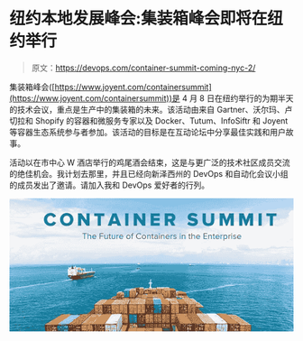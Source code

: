 # 纽约本地发展峰会:集装箱峰会即将在纽约举行

> 原文：<https://devops.com/container-summit-coming-nyc-2/>

集装箱峰会([https://www.joyent.com/containersummit](https://www.joyent.com/containersummit))是 4 月 8 日在纽约举行的为期半天的技术会议，重点是生产中的集装箱的未来。该活动由来自 Gartner、沃尔玛、卢切拉和 Shopify 的容器和微服务专家以及 Docker、Tutum、InfoSiftr 和 Joyent 等容器生态系统参与者参加。该活动的目标是在互动论坛中分享最佳实践和用户故事。

活动以在市中心 W 酒店举行的鸡尾酒会结束，这是与更广泛的技术社区成员交流的绝佳机会。我计划去那里，并且已经向新泽西州的 DevOps 和自动化会议小组的成员发出了邀请。请加入我和 DevOps 爱好者的行列。

[![container show](img/f2a0b596a8e7e53eb2e63e2a667212fd.png)](https://devops.com/wp-content/uploads/2015/04/container-show.jpg)